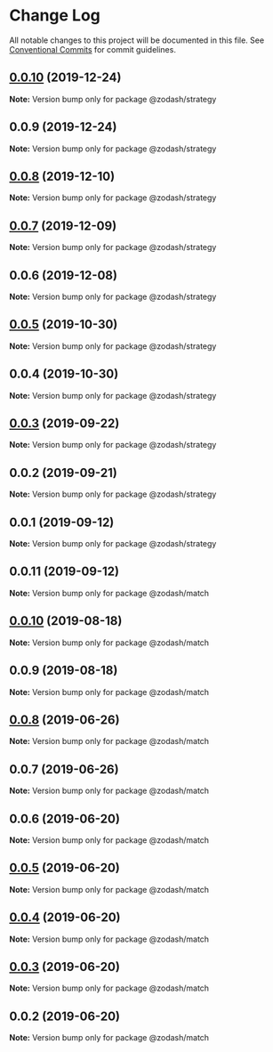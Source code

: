 # Change Log

All notable changes to this project will be documented in this file.
See [Conventional Commits](https://conventionalcommits.org) for commit guidelines.

## [0.0.10](https://github.com/zcorky/zodash/compare/@zodash/strategy@0.0.9...@zodash/strategy@0.0.10) (2019-12-24)

**Note:** Version bump only for package @zodash/strategy





## 0.0.9 (2019-12-24)

**Note:** Version bump only for package @zodash/strategy





## [0.0.8](https://github.com/zcorky/zodash/compare/@zodash/strategy@0.0.7...@zodash/strategy@0.0.8) (2019-12-10)

**Note:** Version bump only for package @zodash/strategy





## [0.0.7](https://github.com/zcorky/zodash/compare/@zodash/strategy@0.0.6...@zodash/strategy@0.0.7) (2019-12-09)

**Note:** Version bump only for package @zodash/strategy





## 0.0.6 (2019-12-08)

**Note:** Version bump only for package @zodash/strategy





## [0.0.5](https://github.com/zcorky/zodash/compare/@zodash/strategy@0.0.4...@zodash/strategy@0.0.5) (2019-10-30)

**Note:** Version bump only for package @zodash/strategy





## 0.0.4 (2019-10-30)

**Note:** Version bump only for package @zodash/strategy





## [0.0.3](https://github.com/zcorky/zodash/compare/@zodash/strategy@0.0.2...@zodash/strategy@0.0.3) (2019-09-22)

**Note:** Version bump only for package @zodash/strategy





## 0.0.2 (2019-09-21)

**Note:** Version bump only for package @zodash/strategy





## 0.0.1 (2019-09-12)

**Note:** Version bump only for package @zodash/strategy





## 0.0.11 (2019-09-12)

**Note:** Version bump only for package @zodash/match





## [0.0.10](https://github.com/zcorky/zodash/compare/@zodash/match@0.0.9...@zodash/match@0.0.10) (2019-08-18)

**Note:** Version bump only for package @zodash/match





## 0.0.9 (2019-08-18)

**Note:** Version bump only for package @zodash/match





## [0.0.8](https://github.com/zcorky/zodash/compare/@zodash/match@0.0.7...@zodash/match@0.0.8) (2019-06-26)

**Note:** Version bump only for package @zodash/match





## 0.0.7 (2019-06-26)

**Note:** Version bump only for package @zodash/match





## 0.0.6 (2019-06-20)

**Note:** Version bump only for package @zodash/match





## [0.0.5](https://github.com/zcorky/zodash/compare/@zodash/match@0.0.4...@zodash/match@0.0.5) (2019-06-20)

**Note:** Version bump only for package @zodash/match





## [0.0.4](https://github.com/zcorky/zodash/compare/@zodash/match@0.0.3...@zodash/match@0.0.4) (2019-06-20)

**Note:** Version bump only for package @zodash/match





## [0.0.3](https://github.com/zcorky/zodash/compare/@zodash/match@0.0.2...@zodash/match@0.0.3) (2019-06-20)

**Note:** Version bump only for package @zodash/match





## 0.0.2 (2019-06-20)

**Note:** Version bump only for package @zodash/match
